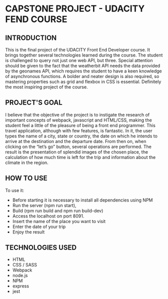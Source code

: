# CAPSTONE PROJECT - UDACITY FEND COURSE

## INTRODUCTION

This is the final project of the UDACITY Front End Developer course. It brings together several technologies learned during the course. The student is challenged to query not just one web API, but three. Special attention should be given to the fact that the weatherbit API needs the data provided by the geonames API, which requires the student to have a keen knowledge of asynchronous functions. A bolder and neater design is also required, so mastering properties such as grid and flexbox in CSS is essential. Definitely the most inspiring project of the course.

## PROJECT'S GOAL

I believe that the objective of the project is to instigate the research of important concepts of webpack, javascript and HTML/CSS, making the student feel a little of the pleasure of being a front end programmer.
This travel application, although with few features, is fantastic. In it, the user types the name of a city, state or country, the date on which he intends to arrive at the destination and the departure date. From then on, when clicking on the “let’s go” button, several operations are performed.
The result is the presentation of splendid images of the chosen place, the calculation of how much time is left for the trip and information about the climate in the region.


## HOW TO USE
To use it:
- Before starting it is necessary to install all dependencies using NPM
- Run the server (npm run start),
- Build (rpm run build and npm run build-dev)
- Access the localhost on port 8091.
- Insert the name of the place you want to visit
- Enter the date of your trip
- Enjoy the result

## TECHNOLOGIES USED
  - HTML
  - CSS / SASS
  - Webpack
  - node.js
  - NPM
  - express
  - jest